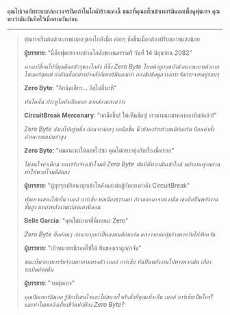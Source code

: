 คุณไปเจอกับระบบกล้องวงจรปิดเก่าในโกดังร้างแห่งนี้ ขณะที่คุณแฮ็กเข้าเทอร์มินอลเพื่อดูฟุตเทจ คุณพบว่ามันบันทึกไว้เมื่อสามวันก่อน

---

> ฟุตเทจเริ่มต้นด้วยภาพเบลอๆของโกดังมืด ค่อยๆ ชัดขึ้นเมื่อกล้องปรับสภาพแสงน้อย
>
> **ผู้บรรยาย**: "นี่คือฟุตเทจจากย่านโกดังของนครราตรี วันที่ 14 มิถุนายน 2082"
>
> _ฉากเปลี่ยนไปที่มุมมืดสลัวๆของโกดัง ที่ซึ่ง Zero Byte ใบหน้าถูกบดบังด้วยเงาและหน้ากากไซเบอร์สุดเท่ กำลังแฮ็กอย่างบ้าคลั่งที่เทอร์มินอลเก่า กองชิปข้อมูลวางกระจัดกระจายอยู่รอบๆ_
>
> **Zero Byte**: "อีกนิดเดียว... อีกไม่กี่นาที"
>
> _ทันใดนั้น ประตูโกดังเปิดออก สาดส่องแสงสว่าง_
>
> **CircuitBreak Mercenary**: "ยกมือขึ้น! ให้เห็นชัดๆ! เราตามแกมาหลายอาทิตย์แล้ว!"
>
> _Zero Byte ลังเลไปครู่หนึ่ง ก่อนจะค่อยๆ ยกมือขึ้น นิ้วยังคงร่ายรำบนคีย์บอร์ด ป้อนคำสั่งด้วยความแม่นยำสูง_
>
> **Zero Byte**: "ผมแนะนำให้ถอยไปซะ คุณไม่อยากยุ่งกับเรื่องนี้หรอก"
>
> _ไม่สนใจคำเตือน ทหารรับจ้างเข้าโจมตี Zero Byte ทันทีที่พวกมันเข้าใกล้ พลังงานพุ่งพล่านทำให้พวกโจมตีล้มลง_
>
> **ผู้บรรยาย**: "ผู้บุกรุกปริศนาบุกเข้าโกดังและต่อสู้กับกองกำลัง CircuitBreak"
>
> _ฟุตเทจแสดงให้เห็น เบลล์ การ์เซีย พลเมืองธรรมดา ก้าวออกมาจากเงามืด เธอถือปืนพลังงานขั้นสูง แหล่งพลังงานเปล่งแสงนีออน_
>
> **Belle Garcia**: "คุณไม่น่ามาที่นี่เลยนะ Zero"
>
> _Zero Byte ยิ้มอ่อนๆ ก่อนจะทุบกำปั้นลงบนคีย์บอร์ด แสงวาบห่อหุ้มร่างหายวับไปกับควัน_
>
> **ผู้บรรยาย**: "เป้าหมายหนีรอดไปได้ ทีมของเราถูกกำจัด"
>
> _ขณะที่พวกทหารรับจ้างพยายามทรงตัว เบลล์ การ์เซีย หันปืนพลังงานไปทางพวกมัน เสียงระเบิดดังสนั่น_
>
> **ผู้บรรยาย**: "จบฟุตเทจ"
>
> _คุณปิดเทอร์มินอล รู้สึกทั้งสนใจและไม่สบายใจกับสิ่งที่คุณเพิ่งเห็น เบลล์ การ์เซียเป็นใคร? และทำไมเธอถึงเสี่ยงชีวิตปกป้อง Zero Byte?_

